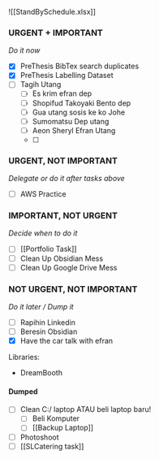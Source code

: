 []()![[StandBySchedule.xlsx]]

### URGENT + IMPORTANT
*Do it now*
- [x] PreThesis BibTex search duplicates
- [x] PreThesis Labelling Dataset 
- [ ] Tagih Utang
	- [ ] Es krim efran dep
	- [ ] Shopifud Takoyaki Bento dep
	- [ ] Gua utang sosis ke ko Johe
	- [ ] Sumomatsu Dep utang
	- [ ] Aeon Sheryl Efran Utang
	- [ ] 

### URGENT, NOT IMPORTANT
*Delegate or do it after tasks above*
- [ ] AWS Practice

### IMPORTANT, NOT URGENT
*Decide when to do it*
- [ ] [[Portfolio Task]]
- [ ] Clean Up Obsidian Mess
- [ ] Clean Up Google Drive Mess

### NOT URGENT, NOT IMPORTANT
*Do it later / Dump it*
- [ ] Rapihin Linkedin
- [ ] Beresin Obsidian
- [x] Have the car talk with efran

Libraries:
- DreamBooth

#### Dumped
- [ ] Clean C:/ laptop ATAU beli laptop baru!
	- [ ] Beli Komputer
	- [ ] [[Backup Laptop]]
- [ ] Photoshoot
- [ ] [[SLCatering task]]